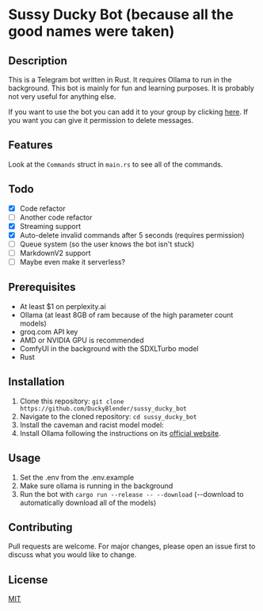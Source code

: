 # Sussy Ducky Bot (because all the good names were taken)

## Description

This is a Telegram bot written in Rust. It requires Ollama to run in the background. This bot is mainly for fun and learning purposes. It is probably not very useful for anything else.

If you want to use the bot you can add it to your group by clicking [here](https://t.me/sussy_ducky_bot). If you want you can give it permission to delete messages.

## Features

Look at the `Commands` struct in `main.rs` to see all of the commands.


## Todo

- [x] Code refactor
- [ ] Another code refactor 
- [x] Streaming support
- [x] Auto-delete invalid commands after 5 seconds (requires permission)
- [ ] Queue system (so the user knows the bot isn't stuck)
- [ ] MarkdownV2 support
- [ ] Maybe even make it serverless?

## Prerequisites

- At least $1 on perplexity.ai
- Ollama (at least 8GB of ram because of the high parameter count models)
- groq.com API key
- AMD or NVIDIA GPU is recommended
- ComfyUI in the background with the SDXLTurbo model
- Rust

## Installation

1. Clone this repository: `git clone https://github.com/DuckyBlender/sussy_ducky_bot`
2. Navigate to the cloned repository: `cd sussy_ducky_bot`
3. Install the caveman and racist model model:
4. Install Ollama following the instructions on its [official website](https://ollama.ai/).

## Usage

1. Set the .env from the .env.example
2. Make sure ollama is running in the background
3. Run the bot with `cargo run --release -- --download` (--download to automatically download all of the models)

## Contributing

Pull requests are welcome. For major changes, please open an issue first to discuss what you would like to change.

## License

[MIT](https://choosealicense.com/licenses/mit/)
